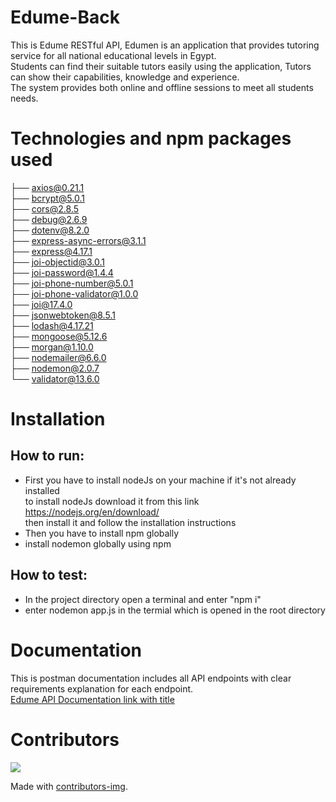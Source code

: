 # Edume-Back
This is Edume RESTful API, Edumen is an application that provides tutoring service for all national educational levels in Egypt. <br>
Students can find their suitable tutors easily using the application, Tutors can show their capabilities, knowledge and experience. <br>
The system provides both online and offline sessions to meet all students needs. <br>
# Technologies and npm packages used
├── axios@0.21.1 <br>
├── bcrypt@5.0.1 <br>
├── cors@2.8.5 <br>
├── debug@2.6.9 <br>
├── dotenv@8.2.0 <br>
├── express-async-errors@3.1.1 <br>
├── express@4.17.1 <br>
├── joi-objectid@3.0.1 <br>
├── joi-password@1.4.4 <br>
├── joi-phone-number@5.0.1 <br>
├── joi-phone-validator@1.0.0 <br>
├── joi@17.4.0 <br>
├── jsonwebtoken@8.5.1 <br>
├── lodash@4.17.21 <br>
├── mongoose@5.12.6 <br>
├── morgan@1.10.0 <br>
├── nodemailer@6.6.0 <br>
├── nodemon@2.0.7 <br>
└── validator@13.6.0 <br>
# Installation
## How to run:
- First you have to install nodeJs on your machine if it's not already installed <br>
to install nodeJs download it from this link https://nodejs.org/en/download/ <br>
then install it and follow the installation instructions <br>
- Then you have to install npm globally <br>
- install nodemon globally using npm <br>
## How to test:
- In the project directory open a terminal and enter "npm i" <br>
- enter nodemon app.js in the termial which is opened in the root directory <br>
# Documentation
This is postman documentation includes all API endpoints with clear requirements explanation for each endpoint. <br>
[Edume API Documentation link with title](https://documenter.getpostman.com/view/14753246/TzK2atry#b0d99e95-f32c-424b-8ec0-6b930b79b84d
"Edume API documentation")
# Contributors
<a href="https://github.com/Edu-me/Edume-Back/graphs/contributors">
  <img src="https://contrib.rocks/image?repo=Edu-me/Edume-Back" />
</a>

Made with [contributors-img](https://contrib.rocks).


